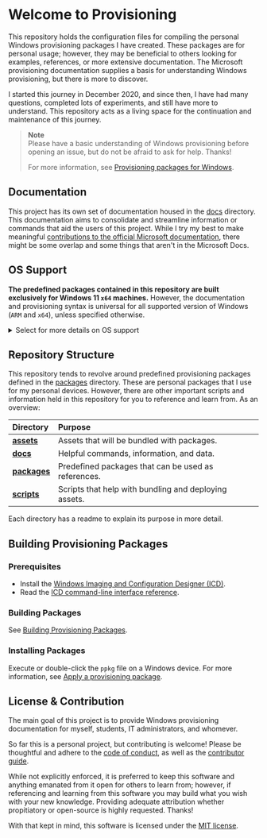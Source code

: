 # Welcome to Provisioning

This repository holds the configuration files for compiling the personal Windows provisioning packages I have created.
These packages are for personal usage; however, they may be beneficial to others looking for examples, references, or more extensive documentation. 
The Microsoft provisioning documentation supplies a basis for understanding Windows provisioning, but there is more to discover.

I started this journey in December 2020, and since then, I have had many questions, completed lots of experiments, and still have more to understand.
This repository acts as a living space for the continuation and maintenance of this journey.

> **Note**\
> Please have a basic understanding of Windows provisioning before opening an issue, but do not be afraid to ask for help. Thanks!
>
> For more information, see [Provisioning packages for Windows](https://docs.microsoft.com/windows/configuration/provisioning-packages/provisioning-packages).

## Documentation

This project has its own set of documentation housed in the [docs](docs) directory. 
This documentation aims to consolidate and streamline information or commands that aid the users of this project.
While I try my best to make meaningful [contributions to the official Microsoft documentation](https://github.com/MicrosoftDocs/windows-itpro-docs/pulls?q=author%3Aaisgbnok), there might be some overlap and some things that aren't in the Microsoft Docs.

## OS Support

**The predefined packages contained in this repository are built exclusively for Windows 11 `x64` machines.**
However, the documentation and provisioning syntax is universal for all supported version of Windows (`ARM` and `x64`), unless specified otherwise.

<details>
<summary>Select for more details on OS support</summary>

These packages will always be developed and built using the most up-to-date version of Windows.
While packages have been written, built, and used on up-to-date or beta Windows 11 machines, they should work on any supported Windows 11 versions.

Provisioning packages are bound by the software they install and policies they deploy.
Therefore, some packages may deploy perfectly fine on Windows 10, as long as all the software and policies included in that package support Windows 10.
</details>

## Repository Structure

This repository tends to revolve around predefined provisioning packages defined in the [packages](packages) directory.
These are personal packages that I use for my personal devices.
However, there are other important scripts and information held in this repository for you to reference and learn from.
As an overview:

| Directory                | Purpose                                               |
|:-------------------------|:------------------------------------------------------|
| [**assets**](assets)     | Assets that will be bundled with packages.            |
| [**docs**](docs)         | Helpful commands, information, and data.              |
| [**packages**](packages) | Predefined packages that can be used as references.   |
| [**scripts**](scripts)   | Scripts that help with bundling and deploying assets. |

Each directory has a readme to explain its purpose in more detail.

## Building Provisioning Packages

### Prerequisites

- Install the [Windows Imaging and Configuration Designer (ICD)](https://www.microsoft.com/store/apps/9nblggh4tx22).
- Read the [ICD command-line interface reference](https://docs.microsoft.com/windows/configuration/provisioning-packages/provisioning-command-line).

### Building Packages

See [Building Provisioning Packages](packages/building.md).

### Installing Packages

Execute or double-click the `ppkg` file on a Windows device.
For more information, see [Apply a provisioning package](https://docs.microsoft.com/windows/configuration/provisioning-packages/provisioning-apply-package).

## License & Contribution

The main goal of this project is to provide Windows provisioning documentation for myself, students, IT administrators, and whomever.

So far this is a personal project, but contributing is welcome!
Please be thoughtful and adhere to the [code of conduct](CODE_OF_CONDUCT.md), as well as the [contributor guide](CONTRIBUTING.md).

While not explicitly enforced, it is preferred to keep this software and anything emanated from it open for others to learn from;
however, if referencing and learning from this software you may build what you wish with your new knowledge. 
Providing adequate attribution whether propitiatory or open-source is highly requested. Thanks!

With that kept in mind, this software is licensed under the [MIT license](LICENSE.md).